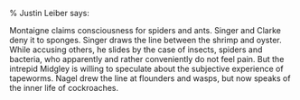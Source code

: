 % Justin Leiber says:

Montaigne claims consciousness for spiders and ants. Singer and Clarke deny it to sponges. Singer draws the line between the shrimp and oyster. While accusing others, he slides by the case of insects, spiders and bacteria, who apparently and rather conveniently do not feel pain. But the intrepid Midgley is willing to speculate about the subjective experience of tapeworms. Nagel drew the line at flounders and wasps, but now speaks of the inner life of cockroaches.
